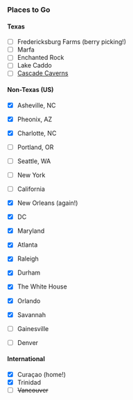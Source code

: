 ### Places to Go
#### Texas
- [ ] Fredericksburg Farms (berry picking!)
- [ ] Marfa
- [ ] Enchanted Rock
- [ ] Lake Caddo
- [ ] [Cascade Caverns](https://godaytrip.com/spots/cascade-caverns)

#### Non-Texas (US)
- [X] Asheville, NC
- [X] Pheonix, AZ
- [X] Charlotte, NC
- [ ] Portland, OR
- [ ] Seattle, WA
- [ ] New York
- [ ] California
- [X] New Orleans (again!)
- [X] DC
- [X] Maryland
- [X] Atlanta
- [X] Raleigh
- [X] Durham
- [X] The White House
- [X] Orlando
- [X] Savannah
- [ ] Gainesville
- [ ] Denver


#### International
- [X] Curaçao (home!)
- [X] Trinidad
- [ ] ~~Vancouver~~
